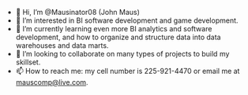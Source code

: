 - 👋 Hi, I’m @Mausinator08 (John Maus)
- 👀 I’m interested in BI software development and game development.
- 🌱 I’m currently learning even more BI analytics and software development, and how to organize and structure data into data warehouses and data marts.
- 💞️ I’m looking to collaborate on many types of projects to build my skillset.
- 📫 How to reach me: my cell number is 225-921-4470 or email me at mauscomp@live.com.

<!---
Mausinator08/Mausinator08 is a ✨ special ✨ repository because its `README.md` (this file) appears on your GitHub profile.
You can click the Preview link to take a look at your changes.
--->
